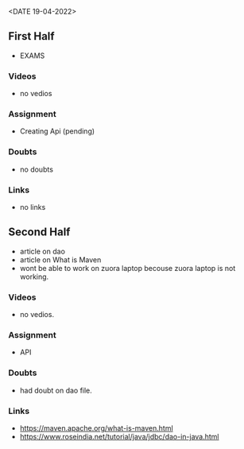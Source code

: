 <DATE 19-04-2022>

## First Half
- EXAMS

### Videos
- no vedios

### Assignment 
- Creating Api (pending)

### Doubts
- no doubts
	
### Links
- no links

## Second Half
- article on dao
- article on What is Maven
- wont be able to work on zuora laptop becouse zuora laptop is not working.

### Videos
- no vedios.

### Assignment 
- API

### Doubts
- had doubt on dao file.
### Links
- https://maven.apache.org/what-is-maven.html
- https://www.roseindia.net/tutorial/java/jdbc/dao-in-java.html

